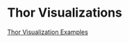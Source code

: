 # Thor Visualizations

[Thor Visualization Examples](https://simianhacker.github.io/thor-visualizations/examples/)
